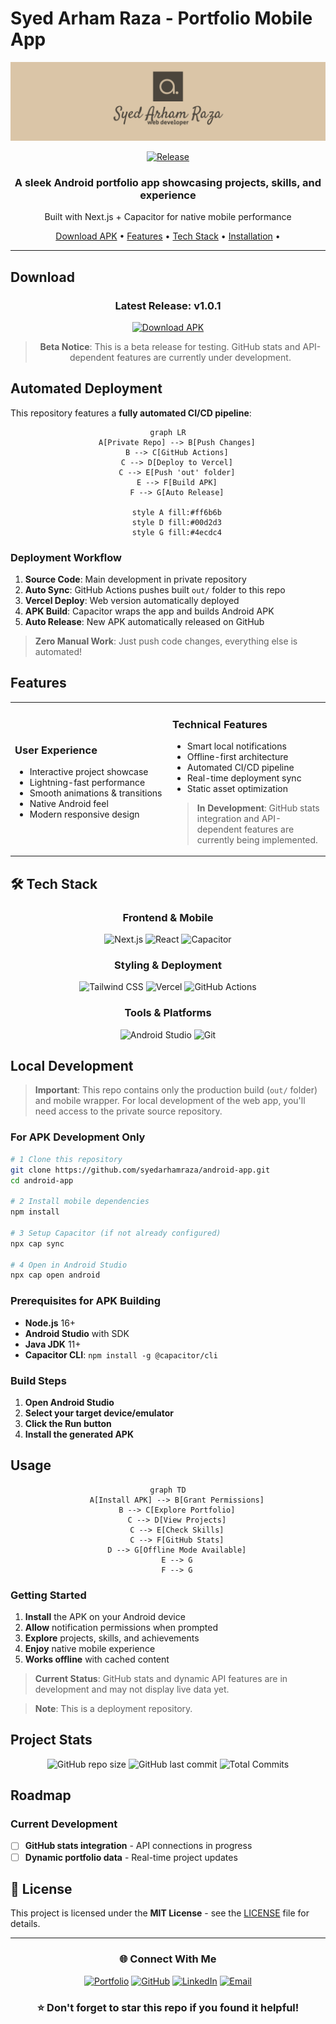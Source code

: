 # Syed Arham Raza - Portfolio Mobile App

<div align="center">
  
  ![Portfolio App Banner](/assets/banner.png)
  
  [![Release](https://img.shields.io/github/v/release/syedarhamraza/android-app?style=for-the-badge&color=dac5a7)](https://github.com/syedarhamraza/android-app/releases)
  
  <h3>A sleek Android portfolio app showcasing projects, skills, and experience</h3>
  <p>Built with Next.js + Capacitor for native mobile performance</p>
  
  [Download APK](#-download) •
  [Features](#-features) •
  [Tech Stack](#-tech-stack) •
  [Installation](#-installation) •
  
</div>

---


## Download


<div align="center">
  
  ### Latest Release: v1.0.1
  
  [![Download APK](https://img.shields.io/badge/Download-APK-4CAF50?style=for-the-badge&logo=android&logoColor=white)](https://github.com/syedarhamraza/android-app/releases/download/v1.0.1/syedarhamraza.portfolio.v1.0.1.apk)
  
  > **Beta Notice**: This is a beta release for testing. GitHub stats and API-dependent features are currently under development.
  
</div>

## Automated Deployment

This repository features a **fully automated CI/CD pipeline**:

<div align="center">

```mermaid
graph LR
    A[Private Repo] --> B[Push Changes]
    B --> C[GitHub Actions]
    C --> D[Deploy to Vercel]
    C --> E[Push 'out' folder]
    E --> F[Build APK]
    F --> G[Auto Release]
    
    style A fill:#ff6b6b
    style D fill:#00d2d3
    style G fill:#4ecdc4
```

</div>

### Deployment Workflow
1. **Source Code**: Main development in private repository
2. **Auto Sync**: GitHub Actions pushes built `out/` folder to this repo  
3. **Vercel Deploy**: Web version automatically deployed
4. **APK Build**: Capacitor wraps the app and builds Android APK
5. **Auto Release**: New APK automatically released on GitHub

> **Zero Manual Work**: Just push code changes, everything else is automated!


## Features 


<table>
<tr>
<td width="50%">

### **User Experience**
- Interactive project showcase
- Lightning-fast performance
- Smooth animations & transitions
- Native Android feel
- Modern responsive design

</td>
<td width="50%">

### **Technical Features**
- Smart local notifications
- Offline-first architecture
- Automated CI/CD pipeline
- Real-time deployment sync
- Static asset optimization

> **In Development**: GitHub stats integration and API-dependent features are currently being implemented.

</td>
</tr>
</table>

## 🛠️ Tech Stack

<div align="center">

### Frontend & Mobile
![Next.js](https://img.shields.io/badge/Next.js-000000?style=for-the-badge&logo=next.js&logoColor=white)
![React](https://img.shields.io/badge/React-20232A?style=for-the-badge&logo=react&logoColor=61DAFB)
![Capacitor](https://img.shields.io/badge/Capacitor-119EFF?style=for-the-badge&logo=capacitor&logoColor=white)

### Styling & Deployment
![Tailwind CSS](https://img.shields.io/badge/Tailwind_CSS-38B2AC?style=for-the-badge&logo=tailwind-css&logoColor=white)
![Vercel](https://img.shields.io/badge/Vercel-000000?style=for-the-badge&logo=vercel&logoColor=white)
![GitHub Actions](https://img.shields.io/badge/GitHub_Actions-2088FF?style=for-the-badge&logo=github-actions&logoColor=white)

### Tools & Platforms
![Android Studio](https://img.shields.io/badge/Android_Studio-3DDC84?style=for-the-badge&logo=android-studio&logoColor=white)
![Git](https://img.shields.io/badge/Git-F05032?style=for-the-badge&logo=git&logoColor=white)

</div>

## Local Development

> **Important**: This repo contains only the production build (`out/` folder) and mobile wrapper. For local development of the web app, you'll need access to the private source repository.

### For APK Development Only

```bash
# 1️ Clone this repository
git clone https://github.com/syedarhamraza/android-app.git
cd android-app

# 2️ Install mobile dependencies
npm install

# 3️ Setup Capacitor (if not already configured)
npx cap sync

# 4️ Open in Android Studio
npx cap open android
```

### Prerequisites for APK Building
- **Node.js** 16+ 
- **Android Studio** with SDK
- **Java JDK** 11+
- **Capacitor CLI**: `npm install -g @capacitor/cli`

### Build Steps
1. **Open Android Studio**
2. **Select your target device/emulator**
3. **Click the Run button**
4. **Install the generated APK**

## Usage

<div align="center">

```mermaid
graph TD
    A[Install APK] --> B[Grant Permissions]
    B --> C[Explore Portfolio]
    C --> D[View Projects]
    C --> E[Check Skills]
    C --> F[GitHub Stats]
    D --> G[Offline Mode Available]
    E --> G
    F --> G
```

</div>

### Getting Started
1. **Install** the APK on your Android device
2. **Allow** notification permissions when prompted
3. **Explore** projects, skills, and achievements
4. **Enjoy** native mobile experience
5. **Works offline** with cached content

> **Current Status**: GitHub stats and dynamic API features are in development and may not display live data yet.

> **Note**: This is a deployment repository.

## Project Stats

<div align="center">
  
  ![GitHub repo size](https://img.shields.io/github/repo-size/syedarhamraza/android-app?style=flat-square)
  ![GitHub last commit](https://img.shields.io/github/last-commit/syedarhamraza/android-app?style=flat-square)
  ![Total Commits](https://img.shields.io/github/commit-activity/m/syedarhamraza/android-app?style=flat-square)

  
</div>

## Roadmap

### Current Development
- [ ]  **GitHub stats integration** - API connections in progress
- [ ]  **Dynamic portfolio data** - Real-time project updates

## 📄 License

This project is licensed under the **MIT License** - see the [LICENSE](LICENSE) file for details.

---

<div align="center">

### 🌐 Connect With Me

[![Portfolio](https://img.shields.io/badge/Portfolio-000000?style=for-the-badge&logo=About.me&logoColor=white)](https://syedarhamraza-portfolio.vercel.app/)
[![GitHub](https://img.shields.io/badge/GitHub-100000?style=for-the-badge&logo=github&logoColor=white)](https://github.com/syedarhamraza)
[![LinkedIn](https://img.shields.io/badge/LinkedIn-0077B5?style=for-the-badge&logo=linkedin&logoColor=white)](https://www.linkedin.com/in/syed-arham-raza/)
[![Email](https://img.shields.io/badge/Email-D14836?style=for-the-badge&logo=gmail&logoColor=white)](mailto:arhamraza399@gmail.com)

### ⭐ Don't forget to star this repo if you found it helpful!

</div>
